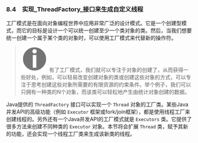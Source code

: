 ### 8.4　实现_ThreadFactory_接口来生成自定义线程

工厂模式是在面向对象编程世界中应用非常广泛的设计模式。它是一个创建型模式，而它的目标是设计一个可以统一创建至少一个类对象的类。然后，当我们想要统一创建一个属于某个类的对象时，可以使用工厂模式来代替新的操作符。

> <img class="my_markdown" src="../images/62.png" style="width:73px;  height: 69px; " width="8%"/>
> 有了工厂模式，我们就可以专注于对象的创建了，从而获得一些好处，例如，可以轻易改变创建对象的类或创建这些对象的方式，可以专注于思考创建这些对象所需要的有限资源的约束条件。举个例子，我们可以只拥有一种类的N个对象，而该类可以轻松地产生由统计对象创建的数据。

Java提供的 `ThreadFactory` 接口可以实现一个 `Thread` 对象的工厂类。某些Java并发API的高级功能（例如 `Executor` 框架或fork/join框架），都是使用线程工厂来创建线程的。另外还有一个Java并发API的工厂模式就是 `Executors` 类。它提供了很多方法来创建不同种类的 `Executor` 对象。本节将会扩展 `Thread` 类，赋予其新的功能，还会实现一个线程工厂类来生成该新类的线程。

